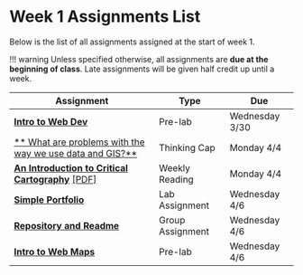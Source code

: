 # Week 1 Assignments List

Below is the list of all assignments assigned at the start of week 1.

!!! warning
    Unless specified otherwise, all assignments are **due at the beginning of class**. Late assignments will be given half credit up until a week.

|Assignment|Type|Due|
|-----------|----|---|
|[**Intro to Web Dev**](./Materials/1_pre_lab_1.md)|Pre-lab|Wednesday 3/30|
|[** What are problems with the way we use data and GIS?**](./thinking_cap.md)|Thinking Cap|Monday 4/4|
[**An Introduction to Critical Cartography**](./reading.md) [[PDF]](../materials/readings/An_Introduction_to_Critical_Cartography.pdf)|Weekly Reading|Monday 4/4|
|[**Simple Portfolio**](./Materials/lab_assignment_1.md)|Lab Assignment|Wednesday 4/6|
|[**Repository and Readme**](./Materials/group_assignment_1.md)|Group Assignment|Wednesday 4/6|
|[**Intro to Web Maps**](./Materials/pre_lab_2.md)|Pre-lab|Wednesday 4/6|
